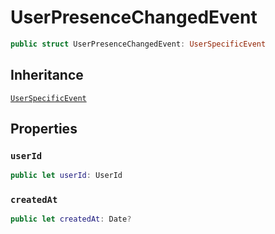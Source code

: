 # UserPresenceChangedEvent

``` swift
public struct UserPresenceChangedEvent: UserSpecificEvent 
```

## Inheritance

[`UserSpecificEvent`](/UserSpecificEvent)

## Properties

### `userId`

``` swift
public let userId: UserId
```

### `createdAt`

``` swift
public let createdAt: Date?
```

